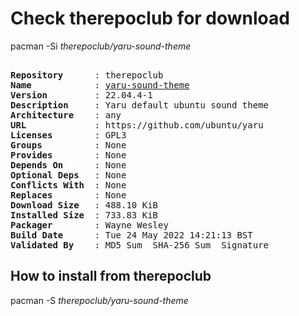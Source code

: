 # Check therepoclub for download

pacman -Si *therepoclub/yaru-sound-theme*

<div class="highlight"><pre class="highlight"><text>
<b>Repository</b>      : therepoclub
<b>Name</b>            : <a href="../../x86_64/yaru-sound-theme-22.04.4-1-any.pkg.tar.zst">yaru-sound-theme</a>
<b>Version</b>         : 22.04.4-1
<b>Description</b>     : Yaru default ubuntu sound theme
<b>Architecture</b>    : any
<b>URL</b>             : https://github.com/ubuntu/yaru
<b>Licenses</b>        : GPL3
<b>Groups</b>          : None
<b>Provides</b>        : None
<b>Depends On</b>      : None
<b>Optional Deps</b>   : None
<b>Conflicts With</b>  : None
<b>Replaces</b>        : None
<b>Download Size</b>   : 488.10 KiB
<b>Installed Size</b>  : 733.83 KiB
<b>Packager</b>        : Wayne Wesley <wayne6324@gmail.com>
<b>Build Date</b>      : Tue 24 May 2022 14:21:13 BST
<b>Validated By</b>    : MD5 Sum  SHA-256 Sum  Signature
</text></pre></div>

## How to install from therepoclub

pacman -S *therepoclub/yaru-sound-theme*
